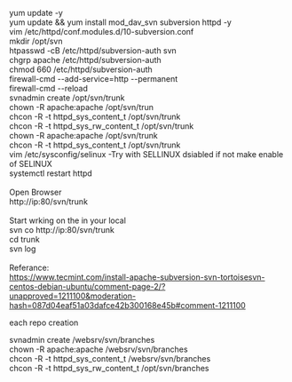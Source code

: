 yum update -y<br/>
yum update && yum install mod_dav_svn subversion httpd -y<br/>
vim /etc/httpd/conf.modules.d/10-subversion.conf<br/>
mkdir /opt/svn<br/>
htpasswd -cB /etc/httpd/subversion-auth svn<br/>
chgrp apache /etc/httpd/subversion-auth<br/>
chmod 660 /etc/httpd/subversion-auth<br/>
firewall-cmd --add-service=http --permanent<br/>
firewall-cmd --reload <br/>
svnadmin create /opt/svn/trunk<br/>
chown -R apache:apache /opt/svn/trun<br/>
chcon -R -t httpd_sys_content_t  /opt/svn/trunk<br/>
chcon -R -t httpd_sys_rw_content_t /opt/svn/trunk<br/>
chown -R apache:apache /opt/svn/trunk<br/>
chcon -R -t httpd_sys_content_t  /opt/svn/trunk<br/>
vim /etc/sysconfig/selinux -Try with SELLINUX dsiabled if not make enable of SELINUX<br/>
systemctl restart httpd<br/>
<br/>
Open Browser<br/>
http://ip:80/svn/trunk<br/>
<br/>
Start wrking on the in your local<br/>
svn co http://ip:80/svn/trunk<br/>
cd trunk<br/>
svn log<br/>
<br/>
Referance:<br/>
https://www.tecmint.com/install-apache-subversion-svn-tortoisesvn-centos-debian-ubuntu/comment-page-2/?unapproved=1211100&moderation-hash=087d04eaf51a03dafce42b300168e45b#comment-1211100<br/>

each repo creation

svnadmin  create  /websrv/svn/branches<br/>
chown -R apache:apache /websrv/svn/branches<br/>
chcon -R -t httpd_sys_content_t /websrv/svn/branches<br/>
chcon -R -t httpd_sys_rw_content_t /opt/svn/branches<br/>

